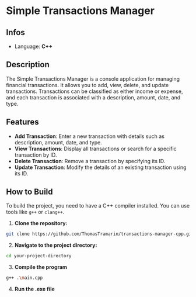 # Simple Transactions Manager

## Infos
- Language: **C++**

## Description
The Simple Transactions Manager is a console application for managing financial transactions. It allows you to add, view, delete, and update transactions. Transactions can be classified as either income or expense, and each transaction is associated with a description, amount, date, and type.

## Features
- **Add Transaction**: Enter a new transaction with details such as description, amount, date, and type.
- **View Transactions**: Display all transactions or search for a specific transaction by ID.
- **Delete Transaction**: Remove a transaction by specifying its ID.
- **Update Transaction**: Modify the details of an existing transaction using its ID.

## How to Build
To build the project, you need to have a C++ compiler installed. You can use tools like `g++` or `clang++`.

1. **Clone the repository:**
```sh
git clone https://github.com/ThomasTramarin/transactions-manager-cpp.git
```

2. **Navigate to the project directory:**
```sh
cd your-project-directory
```

3. **Compile the program**
```sh
g++ .\main.cpp
```
4. **Run the .exe file**

